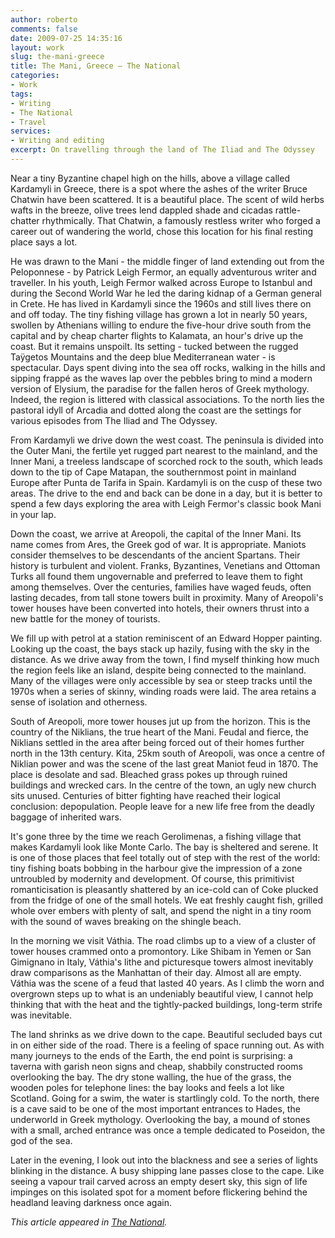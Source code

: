 ```yaml
---
author: roberto
comments: false
date: 2009-07-25 14:35:16
layout: work
slug: the-mani-greece
title: The Mani, Greece – The National
categories:
- Work
tags:
- Writing
- The National
- Travel
services:
- Writing and editing
excerpt: On travelling through the land of The Iliad and The Odyssey
---
```


<span class="firstcharacter">N</span>ear a tiny Byzantine chapel high on the hills, above a village called Kardamyli in Greece, there is a spot where the ashes of the writer Bruce Chatwin have been scattered. It is a beautiful place. The scent of wild herbs wafts in the breeze, olive trees lend dappled shade and cicadas rattle-chatter rhythmically. That Chatwin, a famously restless writer who forged a career out of wandering the world, chose this location for his final resting place says a lot.

He was drawn to the Mani - the middle finger of land extending out from the Peloponnese - by Patrick Leigh Fermor, an equally adventurous writer and traveller. In his youth, Leigh Fermor walked across Europe to Istanbul and during the Second World War he led the daring kidnap of a German general in Crete. He has lived in Kardamyli since the 1960s and still lives there on and off today. The tiny fishing village has grown a lot in nearly 50 years, swollen by Athenians willing to endure the five-hour drive south from the capital and by cheap charter flights to Kalamata, an hour's drive up the coast. But it remains unspoilt. Its setting - tucked between the rugged Taÿgetos Mountains and the deep blue Mediterranean water - is spectacular. Days spent diving into the sea off rocks, walking in the hills and sipping frappé as the waves lap over the pebbles bring to mind a modern version of Elysium, the paradise for the fallen heros of Greek mythology. Indeed, the region is littered with classical associations. To the north lies the pastoral idyll of Arcadia and dotted along the coast are the settings for various episodes from The Iliad and The Odyssey.

From Kardamyli we drive down the west coast. The peninsula is divided into the Outer Mani, the fertile yet rugged part nearest to the mainland, and the Inner Mani, a treeless landscape of scorched rock to the south, which leads down to the tip of Cape Matapan, the southernmost point in mainland Europe after Punta de Tarifa in Spain. Kardamyli is on the cusp of these two areas. The drive to the end and back can be done in a day, but it is better to spend a few days exploring the area with Leigh Fermor's classic book Mani in your lap.

Down the coast, we arrive at Areopoli, the capital of the Inner Mani. Its name comes from Ares, the Greek god of war. It is appropriate. Maniots consider themselves to be descendants of the ancient Spartans. Their history is turbulent and violent. Franks, Byzantines, Venetians and Ottoman Turks all found them ungovernable and preferred to leave them to fight among themselves. Over the centuries, families have waged feuds, often lasting decades, from tall stone towers built in proximity. Many of Areopoli's tower houses have been converted into hotels, their owners thrust into a new battle for the money of tourists.

We fill up with petrol at a station reminiscent of an Edward Hopper painting. Looking up the coast, the bays stack up hazily, fusing with the sky in the distance. As we drive away from the town, I find myself thinking how much the region feels like an island, despite being connected to the mainland. Many of the villages were only accessible by sea or steep tracks until the 1970s when a series of skinny, winding roads were laid. The area retains a sense of isolation and otherness.

South of Areopoli, more tower houses jut up from the horizon. This is the country of the Niklians, the true heart of the Mani. Feudal and fierce, the Niklians settled in the area after being forced out of their homes further north in the 13th century. Kita, 25km south of Areopoli, was once a centre of Niklian power and was the scene of the last great Maniot feud in 1870. The place is desolate and sad. Bleached grass pokes up through ruined buildings and wrecked cars. In the centre of the town, an ugly new church sits unused. Centuries of bitter fighting have reached their logical conclusion: depopulation. People leave for a new life free from the deadly baggage of inherited wars.

It's gone three by the time we reach Gerolimenas, a fishing village that makes Kardamyli look like Monte Carlo. The bay is sheltered and serene. It is one of those places that feel totally out of step with the rest of the world: tiny fishing boats bobbing in the harbour give the impression of a zone untroubled by modernity and development. Of course, this primitivist romanticisation is pleasantly shattered by an ice-cold can of Coke plucked from the fridge of one of the small hotels. We eat freshly caught fish, grilled whole over embers with plenty of salt, and spend the night in a tiny room with the sound of waves breaking on the shingle beach.

In the morning we visit Váthia. The road climbs up to a view of a cluster of tower houses crammed onto a promontory. Like Shibam in Yemen or San Gimignano in Italy, Váthia's lithe and picturesque towers almost inevitably draw comparisons as the Manhattan of their day. Almost all are empty. Váthia was the scene of a feud that lasted 40 years. As I climb the worn and overgrown steps up to what is an undeniably beautiful view, I cannot help thinking that with the heat and the tightly-packed buildings, long-term strife was inevitable.

The land shrinks as we drive down to the cape. Beautiful secluded bays cut in on either side of the road. There is a feeling of space running out. As with many journeys to the ends of the Earth, the end point is surprising: a taverna with garish neon signs and cheap, shabbily constructed rooms overlooking the bay. The dry stone walling, the hue of the grass, the wooden poles for telephone lines: the bay looks and feels a lot like Scotland. Going for a swim, the water is startlingly cold. To the north, there is a cave said to be one of the most important entrances to Hades, the underworld in Greek mythology. Overlooking the bay, a mound of stones with a small, arched entrance was once a temple dedicated to Poseidon, the god of the sea.

Later in the evening, I look out into the blackness and see a series of lights blinking in the distance. A busy shipping lane passes close to the cape. Like seeing a vapour trail carved across an empty desert sky, this sign of life impinges on this isolated spot for a moment before flickering behind the headland leaving darkness once again.

*This article appeared in [The National](http://www.thenational.ae/lifestyle/travel/the-land-of-warriors-on-the-peloponnese-coast#full).*
